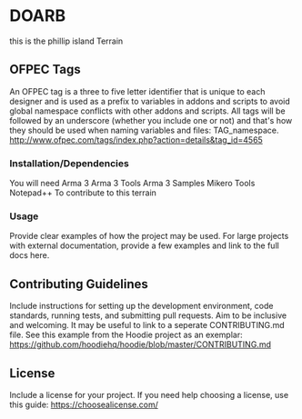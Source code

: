 # DOARB
this is the phillip island Terrain

## OFPEC Tags

An OFPEC tag is a three to five letter identifier that is unique to each designer and is used as a prefix to variables in addons and scripts to avoid global namespace conflicts with other addons and scripts.
All tags will be followed by an underscore (whether you include one or not) and that's how they should be used when naming variables and files: TAG_namespace.
http://www.ofpec.com/tags/index.php?action=details&tag_id=4565

### Installation/Dependencies

You will need
Arma 3
Arma 3 Tools
Arma 3 Samples
Mikero Tools
Notepad++
To contribute to this terrain

### Usage

Provide clear examples of how the project may be used. For large projects with external documentation, provide a few examples and link to the full docs here.

## Contributing Guidelines

Include instructions for setting up the development environment, code standards, running tests, and submitting pull requests. Aim to be inclusive and welcoming. It may be useful to link to a seperate CONTRIBUTING.md file. See this example from the Hoodie project as an exemplar: https://github.com/hoodiehq/hoodie/blob/master/CONTRIBUTING.md

## License

Include a license for your project. If you need help choosing a license, use this guide: https://choosealicense.com/
